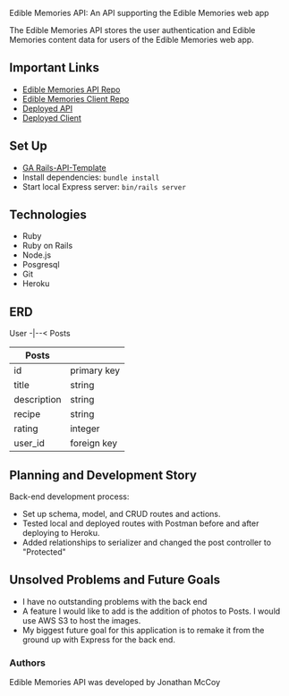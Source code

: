 Edible Memories API: An API supporting the Edible Memories web app

The Edible Memories API stores the user authentication and Edible Memories content data
for users of the Edible Memories web app.


## Important Links

- [Edible Memories API Repo](https://github.com/fmc127/edible-memories-api)
- [Edible Memories Client Repo](https://github.com/fmc127/edible-memories-client)
- [Deployed API](https://salty-gorge-11112.herokuapp.com/)
- [Deployed Client](https://fmc127.github.io/edible-memories-client/)


## Set Up

- [GA Rails-API-Template](https://git.generalassemb.ly/ga-wdi-boston/rails-api-template#installation)
- Install dependencies: `bundle install`
- Start local Express server: `bin/rails server`


## Technologies
- Ruby
- Ruby on Rails
- Node.js
- Posgresql
- Git
- Heroku


## ERD

User -|--< Posts

| Posts       |             |
| ----------- | ----------- |
| id          | primary key |
| title       | string      |
| description | string      |
| recipe      | string      |
| rating      | integer     |
| user_id     | foreign key |


## Planning and Development Story

Back-end development process:
- Set up schema, model, and CRUD routes and actions.
- Tested local and deployed routes with Postman before and after deploying to Heroku.
- Added relationships to serializer and changed the post controller to "Protected"

## Unsolved Problems and Future Goals

- I have no outstanding problems with the back end
- A feature I would like to add is the addition of photos to Posts. I would use AWS S3 to host the images.
- My biggest future goal for this application is to remake it from the ground up with Express for the back end.


### Authors

Edible Memories API was developed by Jonathan McCoy
